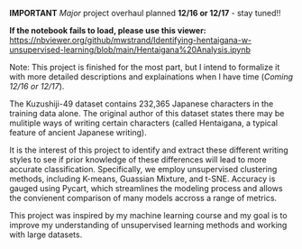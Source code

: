 **IMPORTANT** *Major* project overhaul planned **12/16 or 12/17** - stay tuned!!

**If the notebook fails to load, please use this viewer:** https://nbviewer.org/github/mwstrand/Identifying-hentaigana-w-unsupervised-learning/blob/main/Hentaigana%20Analysis.ipynb

Note: This project is finished for the most part, but I intend to formalize it with more detailed descriptions and explainations when I have time (*Coming 12/16 or 12/17*).

The Kuzushiji-49 dataset contains 232,365 Japanese characters in the training data alone. The original author of this dataset states there may be mulitiple ways of writing certain characters (called Hentaigana, a typical feature of ancient Japanese writing). 

It is the interest of this project to identify and extract these different writing styles to see if prior knowledge of these differences will lead to more accurate classification. Specifically, we employ unsupervised clustering methods, including K-means, Guassian Mixture, and t-SNE. Accuracy is gauged using Pycart, which streamlines the modeling process and allows the convienent comparison of many models accross a range of metrics. 

This project was inspired by my machine learning course and my goal is to improve my understanding of unsupervised learning methods and working with large datasets.
